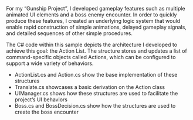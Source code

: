 For my “Gunship Project”, I developed gameplay features such as multiple animated UI elements and a boss enemy encounter. In order to quickly produce these features, I created an underlying logic system that would enable rapid construction of simple animations, delayed gameplay signals, and detailed sequences of other simple procedures.

The C# code within this sample depicts the architecture I developed to achieve this goal: the Action List. The structure stores and updates a list of command-specific objects called Actions, which can be configured to support a wide variety of behaviors. 
- ActionList.cs and Action.cs show the base implementation of these structures 
- Translate.cs showcases a basic derivation on the Action class 
- UIManager.cs shows how these structures are used to facilitate the project’s UI behaviors
- Boss.cs and BossDecision.cs show how the structures are used to create the boss encounter